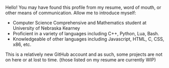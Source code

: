 Hello! You may have found this profile from my resume, word of mouth, or other means of communication. Allow me to introduce myself:

- Computer Science Comprehensive and Mathematics student at University of Nebraska Kearney
- Proficient in a variety of languages including C++, Python, Lua, Bash.
- Knowledgeable of other languages including Javascript, HTML, C, CSS, x86, etc.

This is a relatively new GitHub account and as such, some projects are not on here or at lost to time. (those listed on my resume are currently WIP)
<!---
naeyru/naeyru is a ✨ special ✨ repository because its `README.md` (this file) appears on your GitHub profile.
You can click the Preview link to take a look at your changes.
--->
